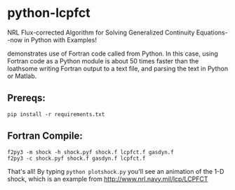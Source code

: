 # python-lcpfct
NRL Flux-corrected Algorithm for Solving Generalized Continuity Equations--now in Python with Examples!

demonstrates use of Fortran code called from Python. In this case, using Fortran code as a Python module
is about 50 times faster than the loathsome writing Fortran output to a text file, and parsing the text
in Python or Matlab.

Prereqs:
--------
``` pip install -r requirements.txt ```

Fortran Compile:
----------------
```
f2py3 -m shock -h shock.pyf shock.f lcpfct.f gasdyn.f
f2py3 -c shock.pyf shock.f gasdyn.f lcpfct.f
```

That's all! By typing ``` python plotshock.py ``` you'll see an animation of the 1-D shock, which is an 
example from http://www.nrl.navy.mil/lcp/LCPFCT
